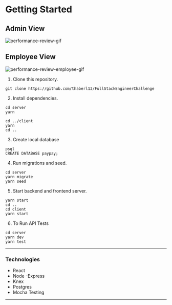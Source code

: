 # Getting Started
## Admin View
![performance-review-gif](https://user-images.githubusercontent.com/63279134/99880621-e4f57300-2c57-11eb-8497-a634cafb716e.gif)

## Employee View
![performance-review-employee-gif](https://user-images.githubusercontent.com/63279134/99880641-0bb3a980-2c58-11eb-9083-8e50d7e66735.gif)

1) Clone this repository.
```
git clone https://github.com/thaberl13/FullStackEngineerChallenge
```

2) Install dependencies.
```
cd server
yarn
```
```
cd ../client
yarn
cd ..
```
3) Create local database
```
psql
CREATE DATABASE paypay;
```
4) Run migrations and seed.
```
cd server
yarn migrate
yarn seed
```
5) Start backend and frontend server.
```
yarn start
cd ..
cd client
yarn start
```
6) To Run API Tests

```
cd server
yarn dev
yarn test
```

***
### Technologies
- React
- Node
-Express
- Knex
- Postgres
- Mocha Testing

***